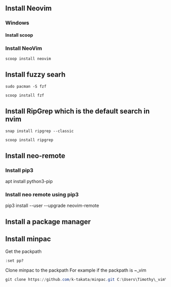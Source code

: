 ## Install Neovim
### Windows
#### Install scoop

### Install NeoVim
```powershell
scoop install neovim
```

## Install fuzzy searh
```shell
sudo pacman -S fzf
```
```powershell
scoop install fzf
```

 ## Install RipGrep which is the default search in nvim
 ```shell
 snap install ripgrep --classic
 ```
 ```powershell
 scoop install ripgrep
 ```

## Install neo-remote 
### Install pip3
apt install python3-pip

### Install neo remote using pip3
pip3 install --user --upgrade neovim-remote

## Install a package manager

## Install minpac
Get the packpath
```vimcommand
:set pp?
```

Clone minpac to the packpath
For example if the packpath is ~\_vim

```powershell
git clone https://github.com/k-takata/minpac.git C:\Users\Timothy\_vim\pack\minpac\opt\minpac
```
